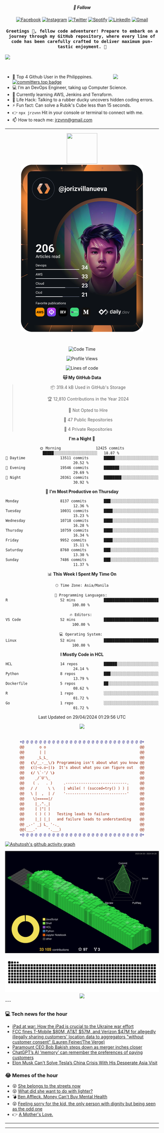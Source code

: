<h5 align="center">💬 Follow</h5>
<div align="center">

[![Facebook](https://img.shields.io/badge/Facebook-%231877F2.svg?style=for-the-badge&logo=Facebook&logoColor=white)](https://www.facebook.com/Horisyo/)
[![Instagram](https://img.shields.io/badge/Instagram-%23E4405F.svg?style=for-the-badge&logo=Instagram&logoColor=white)](https://www.instagram.com/jrzvnn_/)
[![Twitter](https://img.shields.io/badge/Twitter-%231DA1F2.svg?style=for-the-badge&logo=Twitter&logoColor=white)](https://twitter.com/jrz_studies)
[![Spotify](https://img.shields.io/badge/Spotify-%231ED760.svg?style=for-the-badge&logo=Spotify&logoColor=white)](https://open.spotify.com/user/217td4qrc6mzqjodfalmzjpdi?si=b93099b9078c4ccb)
[![LinkedIn](https://img.shields.io/badge/LinkedIn-%230077B5.svg?style=for-the-badge&logo=LinkedIn&logoColor=white)](https://www.linkedin.com/in/jrz-vnn/)
[![Gmail](https://img.shields.io/badge/Gmail-D14836?style=for-the-badge&logo=gmail&logoColor=white)](mailto:jrzvnn@gmail.com)

</div>
<h4 align="center"><samp>Greetings 👋, fellow code adventurer! Prepare to embark on a journey through my GitHub repository, where every line of code has been carefully crafted to deliver maximum pun-tastic enjoyment. 🚀 </samp></h4>

<!--horizontal divider(gradiant)-->
<img src="https://user-images.githubusercontent.com/73097560/115834477-dbab4500-a447-11eb-908a-139a6edaec5c.gif">

&nbsp; 

<img align='right' src='https://github.com/Rishit-dagli/Rishit-dagli/blob/master/images/octocat-anime.gif' width='150"'>

- 🚀 Top 4 Github User in the Philipppines. [![committers.top badge](https://user-badge.committers.top/philippines/jrzvnn.svg)](https://user-badge.committers.top/philippines/USERNAME)
- 💻 I’m an DevOps Engineer, taking up Computer Science.
- 🤖 Currently learning AWS, Jenkins and Terraform.
- 🎯 Life Hack: Talking to a rubber ducky uncovers hidden coding errors.
- ⚡ Fun fact: Can solve a Rubik's Cube less than 15 seconds.
- 👉 `npx jrzvnn` Hit in your console or terminal to connect with me.
- 📫 How to reach me: jrzvnn@gmail.com

---

<!--🖼️OCTOCAT-->
<p align="center">

<img src="https://media.giphy.com/media/IP7sarl7C5lSFCw9rG/giphy.gif"  width="100px" height="100px">
<br />
<a href="https://app.daily.dev/jorizvillanueva"><img src="https://github.com/jrzvnn/jrzvnn/blob/main/devcard.svg" width="400" alt="Joriz Dev Card"/></a>
</p>

<br />
<div align="center">

<!--START_SECTION:waka-->
![Code Time](http://img.shields.io/badge/Code%20Time-250%20hrs%2055%20mins-blue)

![Profile Views](http://img.shields.io/badge/Profile%20Views-136-blue)

![Lines of code](https://img.shields.io/badge/From%20Hello%20World%20I%27ve%20Written-1.6%20million%20lines%20of%20code-blue)

**🐱 My GitHub Data** 

> 📦 319.4 kB Used in GitHub's Storage 
 > 
> 🏆 12,810 Contributions in the Year 2024
 > 
> 🚫 Not Opted to Hire
 > 
> 📜 47 Public Repositories 
 > 
> 🔑 4 Private Repositories 
 > 
**I'm a Night 🦉** 

```text
🌞 Morning                12425 commits       █████░░░░░░░░░░░░░░░░░░░░   18.87 % 
🌆 Daytime                13511 commits       █████░░░░░░░░░░░░░░░░░░░░   20.52 % 
🌃 Evening                19546 commits       ███████░░░░░░░░░░░░░░░░░░   29.69 % 
🌙 Night                  20361 commits       ████████░░░░░░░░░░░░░░░░░   30.92 % 
```
📅 **I'm Most Productive on Thursday** 

```text
Monday                   8137 commits        ███░░░░░░░░░░░░░░░░░░░░░░   12.36 % 
Tuesday                  10031 commits       ████░░░░░░░░░░░░░░░░░░░░░   15.23 % 
Wednesday                10718 commits       ████░░░░░░░░░░░░░░░░░░░░░   16.28 % 
Thursday                 10759 commits       ████░░░░░░░░░░░░░░░░░░░░░   16.34 % 
Friday                   9952 commits        ████░░░░░░░░░░░░░░░░░░░░░   15.11 % 
Saturday                 8760 commits        ███░░░░░░░░░░░░░░░░░░░░░░   13.30 % 
Sunday                   7486 commits        ███░░░░░░░░░░░░░░░░░░░░░░   11.37 % 
```


📊 **This Week I Spent My Time On** 

```text
🕑︎ Time Zone: Asia/Manila

💬 Programming Languages: 
R                        52 mins             █████████████████████████   100.00 % 

🔥 Editors: 
VS Code                  52 mins             █████████████████████████   100.00 % 

💻 Operating System: 
Linux                    52 mins             █████████████████████████   100.00 % 
```

**I Mostly Code in HCL** 

```text
HCL                      14 repos            ██████░░░░░░░░░░░░░░░░░░░   24.14 % 
Python                   8 repos             ███░░░░░░░░░░░░░░░░░░░░░░   13.79 % 
Dockerfile               5 repos             ██░░░░░░░░░░░░░░░░░░░░░░░   08.62 % 
R                        1 repo              ░░░░░░░░░░░░░░░░░░░░░░░░░   01.72 % 
Go                       1 repo              ░░░░░░░░░░░░░░░░░░░░░░░░░   01.72 % 
```




 Last Updated on 29/04/2024 01:29:56 UTC
<!--END_SECTION:waka-->

<img src="https://wakatime.com/share/@jrzvnn/70a4618c-7cd9-4016-b7b9-eabe75c837ee.svg">

<br />
<br />

```diff
+@ @ @ @ @ @ @ @ @ @ @ @ @ @ @ @ @ @ @ @ @ @ @ @ @ @ @ @+
@@       o o                                           @@
@@       | |                                           @@
@@      _L_L_                                          @@
@@   ❮\/__-__\/❯ Programming isn't about what you know @@
@@   ❮(|~o.o~|)❯  It's about what you can figure out   @@
@@   ❮/ \`-'/ \❯                                       @@
@@     _/`U'\_                                         @@
@@    ( .   . )     .----------------------------.     @@
@@   / /     \ \    | while( ! (succed=try() ) ) |     @@
@@   \ |  ,  | /    '----------------------------'     @@
@@    \|=====|/                                        @@
@@     |_.^._|                                         @@
@@     | |"| |                                         @@
@@     ( ) ( )   Testing leads to failure              @@
@@     |_| |_|   and failure leads to understanding    @@
@@ _.-' _j L_ '-._                                     @@
@@(___.'     '.___)                                    @@
+@ @ @ @ @ @ @ @ @ @ @ @ @ @ @ @ @ @ @ @ @ @ @ @ @ @ @ @+

```

</div>




[![Ashutosh's github activity graph](https://github-readme-activity-graph.vercel.app/graph?username=jrzvnn&theme=github-compact)](https://github.com/ashutosh00710/github-readme-activity-graph)


![svg](profile-3d-contrib/profile-night-green.svg)

<div align="center">
<img src="https://github.com/jrzvnn/jrzvnn/blob/output/github-snake-dark.svg">
</div>

<div align=center>
<img align=center src=https://metrics.lecoq.io/jrzvnn?template=classic&isocalendar=1&languages=1&achievements=1&base=header%2C%20activity%2C%20community%2C%20repositories%2C%20metadata&base.indepth=false&base.hireable=false&base.skip=false&isocalendar=false&isocalendar.duration=full-year&languages=false&languages.limit=8&languages.threshold=0%25&languages.other=false&languages.colors=github&languages.sections=most-used&languages.indepth=false&languages.analysis.timeout=15&languages.analysis.timeout.repositories=7.5&languages.categories=markup%2C%20programming&languages.recent.categories=markup%2C%20programming&languages.recent.load=300&languages.recent.days=14&achievements=false&achievements.threshold=C&achievements.secrets=true&achievements.display=detailed&achievements.limit=0&config.timezone=Asia%2FManila)
</div>
<div align="left">
---

### 💻 Tech news for the hour

<!-- TECH:START -->
 - [iPad at war: How the iPad is crucial to the Ukraine war effort](https://appleinsider.com/articles/24/04/29/ipad-at-war-how-the-ipad-is-crucial-to-the-ukraine-war-effort?utm_medium=rss)
 - [FCC fines T-Mobile $80M, AT&amp;T $57M, and Verizon $47M for allegedly illegally sharing customers&#39; location data to aggregators &quot;without customer consent&quot; &lpar;Lauren Feiner/The Verge&rpar;](http://www.techmeme.com/240429/p23#a240429p23)
 - [Paramount CEO Bob Bakish steps down as merger inches closer](https://www.theverge.com/2024/4/29/24144670/paramount-ceo-bob-bakish-stepping-down-merger-skydance)
 - [ChatGPT’s AI ‘memory’ can remember the preferences of paying customers](https://www.theverge.com/2024/4/29/24144680/chatgpt-plus-memory-chatbot-subscription-details-preferences-personal-assistant)
 - [Elon Musk Can&#39;t Solve Tesla’s China Crisis With His Desperate Asia Visit](https://www.wired.com/story/elon-musk-cant-solve-teslas-china-crisis-with-his-desperate-asia-visit/)<!-- TECH:END -->

### 😂 Memes of the hour

<!-- MEMES:START -->
 - 😝 [She belongs to the streets now](http://9gag.com/gag/avy0AYq)
 - 😝 [What did she want to do with lighter?](http://9gag.com/gag/apRq5np)
 - 💣 [Ben Affleck. Money Can&#39;t Buy Mental Health](http://9gag.com/gag/arypVG6)
 - 😝 [Feeling sorry for the kid, the only person with dignity but being seen as the odd one](http://9gag.com/gag/a1mAR2D)
 - 👉 [A Mother&#39;s Love.](http://9gag.com/gag/aNDeP4A)<!-- MEMES:END -->

---

---
